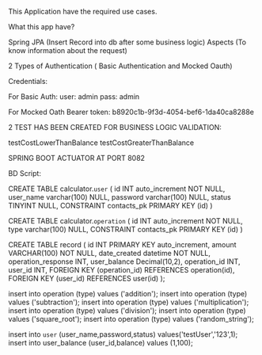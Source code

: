 This Application have the required use cases.

What this app have?

Spring JPA (Insert Record into db after some business logic)
Aspects (To know information about the request)

2 Types of Authentication ( Basic Authentication and Mocked Oauth)

Credentials:

For Basic Auth:
user: admin
pass: admin

For Mocked Oath
Bearer token: b8920c1b-9f3d-4054-bef6-1da40ca8288e

2 TEST HAS BEEN CREATED FOR BUSINESS LOGIC VALIDATION:

testCostLowerThanBalance
testCostGreaterThanBalance


SPRING BOOT ACTUATOR AT PORT 8082



BD Script:



CREATE TABLE calculator.`user` (
id INT auto_increment NOT NULL,
user_name varchar(100) NULL,
password varchar(100) NULL,
status TINYINT NULL,
CONSTRAINT contacts_pk PRIMARY KEY (id)
)

CREATE TABLE calculator.`operation` (
id INT auto_increment NOT NULL,
type varchar(100) NULL,
CONSTRAINT contacts_pk PRIMARY KEY (id)
)

CREATE TABLE record (
id INT PRIMARY KEY auto_increment,
amount VARCHAR(100) NOT NULL,
date_created datetime NOT NULL,
operation_response INT,
user_balance Decimal(10,2),
operation_id INT,
user_id INT,
FOREIGN KEY (operation_id) REFERENCES operation(id),
FOREIGN KEY (user_id) REFERENCES user(id)
);

insert into operation (type) values ('addition');
insert into operation (type) values ('subtraction');
insert into operation (type) values ('multiplication');
insert into operation (type) values ('division');
insert into operation (type) values ('square_root');
insert into operation (type) values ('random_string');

insert into `user` (user_name,password,status) values('testUser','123',1);
insert into user_balance (user_id,balance) values (1,100);